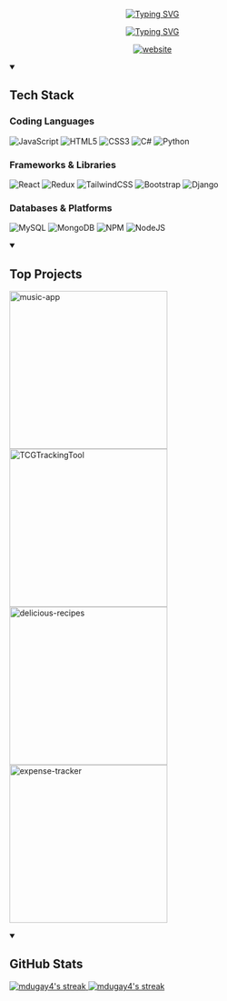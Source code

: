 <p align="center">
    <a href="https://git.io/typing-svg"><img src="https://readme-typing-svg.demolab.com?font=Monospace&size=60&pause=1000&color=EFCB80&center=true&vCenter=true&repeat=false&width=450&height=60&lines=Mark+Dugay" alt="Typing SVG" /></a>
</p>

<p align="center">
    <a href="https://git.io/typing-svg"><img src="https://readme-typing-svg.demolab.com?font=Monospace&size=30&pause=1000&color=82D2FD&center=true&vCenter=true&width=450&height=30&lines=Software+Developer" alt="Typing SVG" /></a>
</p>

<p align="center">
  <a target="_blank" href="https://markdugay.com/"><img src="https://custom-icon-badges.demolab.com/badge/-markdugay.com-82D2FD?style=for-the-badge&logo=mention&logoColor=black" alt="website" /></a>
</p>

<details open>
  <summary><h2>️Tech Stack</h2></summary>
    
### Coding Languages
![JavaScript](https://img.shields.io/badge/javascript-%23323330.svg?style=for-the-badge&logo=javascript&logoColor=%23F7DF1E) ![HTML5](https://img.shields.io/badge/html5-%23E34F26.svg?style=for-the-badge&logo=html5&logoColor=white) ![CSS3](https://img.shields.io/badge/css3-%231572B6.svg?style=for-the-badge&logo=css3&logoColor=white) ![C#](https://img.shields.io/badge/c%23-%23239120.svg?style=for-the-badge&logo=c-sharp&logoColor=white) ![Python](https://img.shields.io/badge/python-3670A0?style=for-the-badge&logo=python&logoColor=ffdd54) 
### Frameworks & Libraries  
![React](https://img.shields.io/badge/react-%2320232a.svg?style=for-the-badge&logo=react&logoColor=%2361DAFB) ![Redux](https://img.shields.io/badge/redux-%23593d88.svg?style=for-the-badge&logo=redux&logoColor=white) ![TailwindCSS](https://img.shields.io/badge/tailwindcss-%2338B2AC.svg?style=for-the-badge&logo=tailwind-css&logoColor=white) ![Bootstrap](https://img.shields.io/badge/bootstrap-%23563D7C.svg?style=for-the-badge&logo=bootstrap&logoColor=white) ![Django](https://img.shields.io/badge/django-%23092E20.svg?style=for-the-badge&logo=django&logoColor=white)
### Databases & Platforms
![MySQL](https://img.shields.io/badge/mysql-%2300f.svg?style=for-the-badge&logo=mysql&logoColor=white) ![MongoDB](https://img.shields.io/badge/MongoDB-%234ea94b.svg?style=for-the-badge&logo=mongodb&logoColor=white) ![NPM](https://img.shields.io/badge/NPM-%23000000.svg?style=for-the-badge&logo=npm&logoColor=white) ![NodeJS](https://img.shields.io/badge/node.js-6DA55F?style=for-the-badge&logo=node.js&logoColor=white) 
    
</details>

<details open>
  <summary><h2>Top Projects</h2></summary>
  <p align="left">
    <a href="https://github.com/mdugay4/music-app"><img width="278" src="https://DenverCoder1-github-readme-stats.vercel.app/api/pin/?username=mdugay4&repo=music-app&theme=ayu-mirage&hide_border=true&show_icons=false" alt="music-app"></a>
    <a href="https://github.com/mdugay4/TCGTrackingTool"><img width="278" src="https://DenverCoder1-github-readme-stats.vercel.app/api/pin/?username=mdugay4&repo=TCGTrackingTool&theme=ayu-mirage&hide_border=true&show_icons=false" alt="TCGTrackingTool"></a>
    <a href="https://github.com/mdugay4/delicious-recipes"><img width="278" src="https://DenverCoder1-github-readme-stats.vercel.app/api/pin/?username=mdugay4&repo=recipe-book&theme=ayu-mirage&hide_border=true&show_icons=false" alt="delicious-recipes"></a>
    <a href="https://github.com/mdugay4/expense-tracker"><img width="278" src="https://DenverCoder1-github-readme-stats.vercel.app/api/pin/?username=mdugay4&repo=expense-tracker&theme=ayu-mirage&hide_border=true&show_icons=false" alt="expense-tracker"></a>
  </p>
</details>

<details open>
  <summary><h2>GitHub Stats</h2></summary>
  <p>
    <a href="https://github-readme-stats.vercel.app/api?username=mdugay4&theme=ayu-mirage&hide_border=true&include_all_commits=true&count_private=true">
      <img alt="mdugay4's streak" src="https://github-readme-stats.vercel.app/api?username=mdugay4&theme=ayu-mirage&hide_border=true&include_all_commits=true&count_private=true"/>
    </a>
    <a href="https://github-readme-streak-stats.herokuapp.com/?user=mdugay4&theme=ayu-mirage&hide_border=true&include_all_commits=true&count_private=true">
      <img alt="mdugay4's streak" src="https://github-readme-streak-stats.herokuapp.com/?user=mdugay4&theme=ayu-mirage&hide_border=true&include_all_commits=true&count_private=true"/>
    </a>
  </p>
</details>

<!-- Proudly created with GPRM ( https://gprm.itsvg.in ) -->

